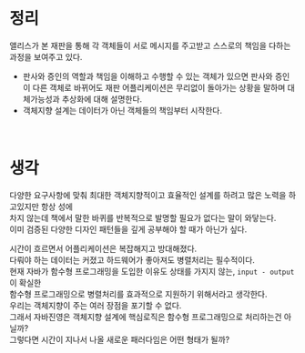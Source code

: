 # 정리
앨리스가 본 재판을 통해 각 객체들이 서로 메시지를 주고받고 스스로의 책임을 다하는 과정을 보여주고 있다.
* 판사와 증인의 역할과 책임을 이해하고 수행할 수 있는 객체가 있으면 판사와 증인이 다른 객체로 바뀌어도 재판 어플리케이션은 무리없이 돌아가는 상황을 말하며 대체가능성과 추상화에 대해 설명한다.
* 객체지향 설계는 데이터가 아닌 객체들의 책임부터 시작한다.

<br>

# 생각
다양한 요구사항에 맞춰 최대한 객체지향적이고 효율적인 설계를 하려고 많은 노력을 하고있지만 항상 성에
<br>
차지 않는데 책에서 말한 바퀴를 반복적으로 발명할 필요가 없다는 말이 와닿는다.
<br>
이미 검증된 다양한 디자인 패턴들을 깊게 공부해야 할 때가 아닌가 싶다.

시간이 흐르면서 어플리케이션은 복잡해지고 방대해졌다.
<br>
다뤄야 하는 데이터는 커졌고 하드웨어가 좋아져도 병렬처리는 필수적이다.
<br>
현재 자바가 함수형 프로그래밍을 도입한 이유도 상태를 가지지 않는, `input - output` 이 확실한 
<br>
함수형 프로그래밍으로 병렬처리를 효과적으로 지원하기 위해서라고 생각한다.
<br>
우리는 객체지향이 주는 여러 장점을 포기할 수 없다.
<br>
그래서 자바진영은 객체지향 설계에 핵심로직은 함수형 프로그래밍으로 처리하는건 아닐까?
<br>
그렇다면 시간이 지나서 나올 새로운 패러다임은 어떤 형태가 될까?
